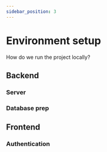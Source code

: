 ```yaml
---
sidebar_position: 3
---
```


# Environment setup

How do we run the project locally?

## Backend

### Server

### Database prep

## Frontend

### Authentication
